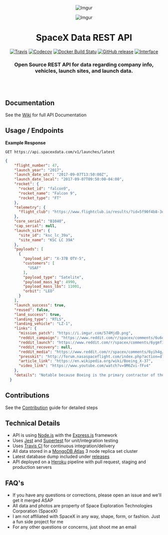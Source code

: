 <div align="center">

![Imgur](http://i.imgur.com/eL73Iit.png)

![Imgur](https://i.imgur.com/HOh86Ex.jpg)

# SpaceX Data REST API

[![Travis](https://img.shields.io/travis/r-spacex/SpaceX-API.svg?style=flat-square)](https://travis-ci.org/r-spacex/SpaceX-API)
[![Codecov](https://img.shields.io/codecov/c/github/r-spacex/SpaceX-API.svg?style=flat-square)](https://codecov.io/gh/r-spacex/SpaceX-API)
[![Docker Build Statu](https://img.shields.io/docker/build/jakewmeyer/spacex-api.svg?style=flat-square)](https://hub.docker.com/r/jakewmeyer/spacex-api/)
[![GitHub release](https://img.shields.io/github/release/r-spacex/SpaceX-API.svg?style=flat-square)]()
[![Interface](https://img.shields.io/badge/interface-REST-brightgreen.svg?style=flat-square)]()

### Open Source REST API for data regarding company info, vehicles, launch sites, and launch data.
<br></br>

</div>

## Documentation
See the [Wiki](https://github.com/r-spacex/SpaceX-API/wiki) for full API Documentation

## Usage / Endpoints

**Example Response**

```http
GET https://api.spacexdata.com/v1/launches/latest
```

```json
{
    "flight_number": 47,
    "launch_year": "2017",
    "launch_date_utc": "2017-09-07T13:50:00Z",
    "launch_date_local": "2017-09-07T09:50:00-04:00",
    "rocket": {
      "rocket_id": "falcon9",
      "rocket_name": "Falcon 9",
      "rocket_type": "FT"
    },
    "telemetry": {
      "flight_club": "https://www.flightclub.io/results/?id=5f90f4b8-3e5f-41ef-aa1a-4551254b2589&code=OTV5"
    },
    "core_serial": "B1040",
    "cap_serial": null,
    "launch_site": {
      "site_id": "ksc_lc_39a",
      "site_name": "KSC LC 39A"
    },
    "payloads": [
      {
        "payload_id": "X-37B OTV-5",
        "customers": [
          "USAF"
        ],
        "payload_type": "Satelite",
        "payload_mass_kg": 4990,
        "payload_mass_lbs": 11001,
        "orbit": "LEO"
      }
    ],
    "launch_success": true,
    "reused": false,
    "land_success": true,
    "landing_type": "RTLS",
    "landing_vehicle": "LZ-1",
    "links": {
      "mission_patch": "https://i.imgur.com/574MjdD.png",
      "reddit_campaign": "https://www.reddit.com/r/spacex/comments/6u6q1t/x37b_otv5_launch_campaign_thread/",
      "reddit_launch": "https://www.reddit.com/r/spacex/comments/6ygmf1/rspacex_x37b_otv5_official_launch_discussion/",
      "reddit_recovery": null,
      "reddit_media": "https://www.reddit.com/r/spacex/comments/6yih4g/rspacex_x37b_otv5_media_thread_videos_images_gifs/",
      "presskit": "http://forum.nasaspaceflight.com/index.php?action=dlattach;topic=43585.0;attach=1446501;sess=0",
      "article_link": "https://en.wikipedia.org/wiki/Boeing_X-37",
      "video_link": "https://www.youtube.com/watch?v=9M6Zvi-fFv4"
    },
    "details": "Notable because Boeing is the primary contractor of the X-37B, which has until now been launched by ULA, a SpaceX competitor and Boeing partnership. Second flight of the Falcon 9 Block 4 upgrade."
  }
  ```

## Contributions
See the [Contribution](https://github.com/r-spacex/SpaceX-API/blob/master/CONTRIBUTING.md) guide for detailed steps

## Technical Details
* API is using [Node.js](https://nodejs.org/en/) with the [Express.js](https://expressjs.com/) framework
* Uses [Jest](https://facebook.github.io/jest/) and [Supertest](https://github.com/visionmedia/supertest) for unit/integration testing
* Uses [Travis CI](https://travis-ci.org/) for continuous integration/delivery
* All data stored in a [MongoDB Atlas](https://www.mongodb.com/cloud/atlas) 3 node replica set cluster
* Latest database dump included under [releases](https://github.com/r-spacex/SpaceX-API/releases)
* API deployed on a [Heroku](https://www.heroku.com/) pipeline with pull request, staging and production servers

## FAQ's
* If you have any questions or corrections, please open an issue and we'll get it merged ASAP
* All data and photos are property of Space Exploration Technologies Corporation (SpaceX)
* I am not affiliated with SpaceX in any way, shape, form, or fashion. Just a fun side project for me
* For any other questions or concerns, just shoot me an email
